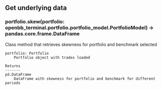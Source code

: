 ## Get underlying data 
### portfolio.skew(portfolio: openbb_terminal.portfolio.portfolio_model.PortfolioModel) -> pandas.core.frame.DataFrame

Class method that retrieves skewness for portfolio and benchmark selected

    portfolio: Portfolio
        Portfolio object with trades loaded

    Returns
    -------
    pd.DataFrame
        DataFrame with skewness for portfolio and benchmark for different periods
